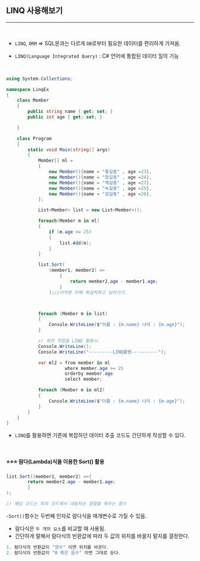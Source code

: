 ## LINQ 사용해보기
-----

<br />

- `LINQ`, `ORM` => SQL문과는 다르게 `DB`로부터 필요한 데이터를 편리하게 가져옴.

- `LINQ(Language Integrated Query)` : C# 언어에 통합된 데이터 질의 기능 

<br />

```csharp
using System.Collections;

namespace LinqEx
{       
    class Member
    {
        public string name { get; set; }
        public int age { get; set; }

    }

    class Program
    {
        static void Main(string[] args)
        {
            Member[] ml =
            {
                new Member(){name = "홍길동" , age =23},
                new Member(){name = "청길동" , age =24},
                new Member(){name = "백길동" , age =27},
                new Member(){name = "녹길동" , age =25},
                new Member(){name = "검길동" , age =26},
            };

            List<Member> list = new List<Member>();

            foreach(Member m in ml)
            {
                if (m.age >= 25)
                {
                    list.Add(m);
                }
            }

            list.Sort(
                (member1, member2) =>
                    {
                        return member2.age - member1.age;
                    }
                );//이부분 이해 확실히하고 넘어가기.



            foreach (Member m in list)
            {
                Console.WriteLine($"이름 : {m.name} 나이 : {m.age}");
            }

            // 위의 작업을 LINQ 활용시.
            Console.WriteLine();
            Console.WriteLine("---------LINQ활용----------");

            var ml2 = from member in ml
                      where member.age >= 25
                      orderby member.age
                      select member;

            foreach (Member m in ml2)
            {
                Console.WriteLine($"이름 : {m.name} 나이 : {m.age}");
            }
        }
    }
}
```

- `LINQ`를 활용하면 기존에 복잡하던 데이터 추출 코드도 간단하게 작성할 수 있다.

<br />

#### ⭐️⭐️⭐️ 람다(Lambda)식을 이용한 Sort() 활용

```csharp
list.Sort((member1, member2) =>{
        return member2.age - member1.age;
        }
);

// 해당 코드는 위의 코드에서 내림차순 정렬을 해주는 함수
```

-`Sort()`함수는 두번째 인자로 람다식을 매개변수로 가질 수 있음. 
- 람다식은 `두 개의 요소`를 비교할 때 사용됨.
- 간단하게 말해서 람다식의 반환값에 따라 두 값의 위치를 바꿀지 말지를 결정한다.

```csharp
1. 람다식의 반환값이 "양수" 이면 위치를 바꾼다.
2. 람다식의 반환값이 "0 혹은 음수" 이면 그대로 둔다.
```



